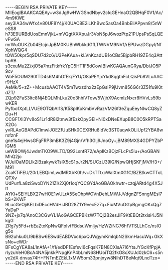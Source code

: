 -----BEGIN RSA PRIVATE KEY-----
MIIEogIBAAKCAQEAy+w3dJg9wHWGSndNbyv2clqGEHnaO2QBHqF0V1/Ac/4m9KWE
sey3IA34wWfx4v80UF8Y4j/K0UAC8E2iLKhBwd5asOa4BnbEliAPpvn8/5nWeSS8
h73E9URBdUosEmnVjkL+mVQgtXXXpuJr3VoN5pJ6wozPtp21PUpsPsSqLQEvFwSA
mrWuOUKZb04EtcjnJpBM0KUBhWbkkdGfLTWNVM9NV1/rEPUwzDGpyl/NfXphWQG4
tQW50kpr5qSDU7d2c6/U3PeKAua+kLVnKcadUB1oCBs5BjpbRH19ZE4q3AttbpRB
s3cxuMu2Z/xjO5a7mzFitkfrkYpC5HT1F5dCowIBIwKCAQAunGRya/DbiJO5P9cv
WoF5OUM290fTD4s6M4hOfEk/FYU/O8aPEYjxYkd8qgtnFcLQisPb8VLuAACr9HzX
AeMk/5+zZ++McusbAAOT4V5mTwxzdhx2zEpGsIP9jUvm856G6r3Z51fu9l0tdZT/
ZQp92FaS3ltc8Nj4EQLMhLku20o3hhiVTqw/5WjhX9AcmlzNxcr8HVvLs59bwKER
Pyfbo1XptLLVUE9OTQbAl1S/K58pIKoKmbVvRazVM26f3eZquEeyNIwCQ8yZDu+H
CCGF1Xi3Yv8oS1Lr1dR8l2tmw3fEzkOpyGEl+Ni0xDNeEXupB8C0O5kRPTSaX2Oc
yvRLAoGBAPdC1mwlJOEZfUuSHk0CEXRHu8idVc3ST0aqwkOLiUpf2YBA8wrsfznF
gne1s4ejHwsGFgFRP3mBK3Z9j4Gjn/Vfh3Glj9JnoGy+jBM89MXS4GDPYZbPlGM5
ueWBOWj4JwdmTKO9WLTD/Q92LsntR72/eApIKzBOjzFLcPs5lu+/AoGBANMhQ2jo
WJuIOaMDLIk2lBzakywkTsIX5cS1pJr2N/SUCzU39lG/NpwQHjSKFjMV/H3+/M91
ZcaKTiFEU/20rLEBQimLwdMRXbK0h/v+DkTTtxcWaIXmXG1C/BZB/kwCTToLQTXv
UdPurfLa8ziSwoDYN21Zl/2Xj0t1oqYQCGYdAoGBAOkhwtr+czqjARtd4g4X5JI1
AYKi+SElYLBX27wHOE1wULrA5SeOhpWOVnDehLMWJJVdgnZFSnngMEsl7bS+2KWF
9LucGeOjiKELbiDEccHVdHiJBD28Z1Y9vecEz7q+FiuMVuOGpBgmgOKxQg7YaDaP
9NZ+jx7q/AnoC3CGwYL1AoGAGCEPBKzW7TQj2B2esJiF9KtEBQt2txisi4J5NkgG
ZRg7y5Fd+rbEaZtxKpNwQFpIvfFBdsuWmljy/HzWZiNG76hfVTSLLhCc/nsIOg5o
B92uhku0LI9bBSw6ESwdEABDVxc6pxQJWgymKmIqbN2SkmHacuWq+GkXsNo+eWDr
BFsCgYEA8aL1nAfA+1/fI/edDF1EsfsvI6cFqsK7BN8CXlsA7I6YtsJYGcKfPpjA
rlyzuVeH0BcA4NA5jnkkPNpgKnP4bLmN68HUoiTQ2fkO8cXUJd0zkC6+s5nyx2dX
dnvas74H+FNTmEZEkL1xMW5om33pnjnyw8NlhDT8eMqt9LndTzo=
-----END RSA PRIVATE KEY-----
